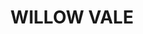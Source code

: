 ---
lastmod: '2025-04-06T06:05:20+00:00'
latitude: -34.347195
layout: suburb
longitude: 150.342214
postcode: '2575'
state: NSW
title: WILLOW VALE
url: /nsw/willow-vale/
---